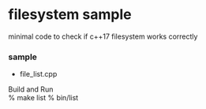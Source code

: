 filesystem sample
===============

minimal code to check if c++17 filesystem works correctly

### sample
- file_list.cpp  

Build and Run  
% make list
% bin/list

